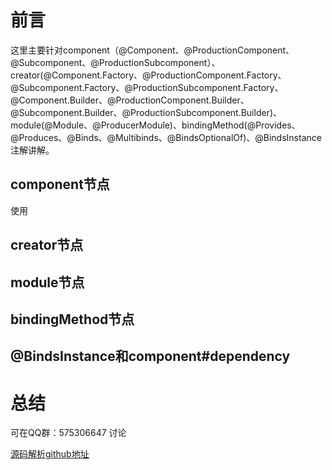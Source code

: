 # 前言 #

这里主要针对component（@Component、@ProductionComponent、@Subcomponent、@ProductionSubcomponent）、creator(@Component.Factory、@ProductionComponent.Factory、@Subcomponent.Factory、@ProductionSubcomponent.Factory、@Component.Builder、@ProductionComponent.Builder、@Subcomponent.Builder、@ProductionSubcomponent.Builder)、module(@Module、@ProducerModule)、bindingMethod(@Provides、@Produces、@Binds、@Multibinds、@BindsOptionalOf)、@BindsInstance注解讲解。

## component节点 ##

使用

## creator节点 ##

## module节点 ##

## bindingMethod节点 ##

## @BindsInstance和component#dependency ##

# 总结 #

可在QQ群：575306647 讨论

[源码解析github地址](https://github.com/hellogaod/DaggerCodeParse-2.38.1base)